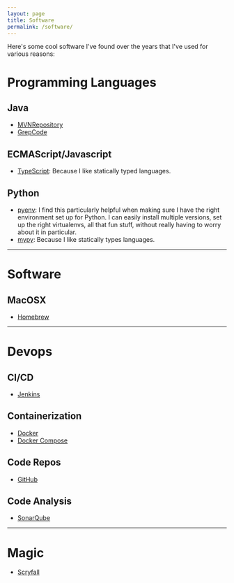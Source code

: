 ```yaml
---
layout: page
title: Software
permalink: /software/
---
```


Here's some cool software I've found over the years that I've used for various reasons:

# Programming Languages
## Java
* [MVNRepository](https://mvnrepository.com/)
* [GrepCode](http://grepcode.com)

## ECMAScript/Javascript
* [TypeScript](https://www.typescriptlang.org/): Because I like statically typed languages.

## Python
* [pyenv](https://github.com/pyenv/pyenv): I find this particularly helpful when making sure I have the right environment set up for Python. I can easily install multiple versions, set up the right virtualenvs, all that fun stuff, without really having to worry about it in particular.
* [mypy](http://mypy-lang.org/): Because I like statically types languages.

---
# Software
## MacOSX
* [Homebrew](https://brew.sh/)

---
# Devops
## CI/CD
* [Jenkins](https://jenkins.io/)

## Containerization
* [Docker](https://www.docker.com/)
* [Docker Compose](https://docs.docker.com/compose/)

## Code Repos
* [GitHub](https://github.com/)

## Code Analysis
* [SonarQube](https://www.sonarqube.org/)

---

# Magic
* [Scryfall](https://www.scryfall.com/)
